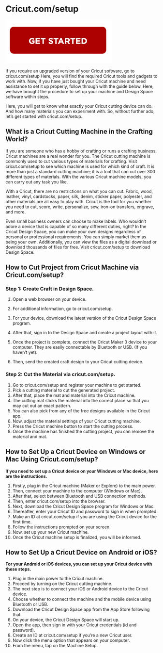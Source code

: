# Cricut.com/setup



[![Cricut.com/setup](getstarted.png)](#)

If you require an upgraded version of your Cricut software, go to cricut.com/setup Here, you will find the required Cricut tools and gadgets to work with. Now, if you have just bought your Cricut machine and need assistance to set it up properly, follow through with the guide below. Here, we have brought the procedure to set up your machine and Design Space software within steps.

Here, you will get to know what exactly your Cricut cutting device can do. And how many materials you can experiment with. So, without further ado, let’s get started with cricut.com/setup.


## What is a Cricut Cutting Machine in the Crafting World?

If you are someone who has a hobby of crafting or runs a crafting business, Cricut machines are a real wonder for you. The Cricut cutting machine is commonly used to cut various types of materials for crafting. Visit cricut.com/setup to see which machine is used for which kind of craft. It is more than just a standard cutting machine; it is a tool that can cut over 300 different types of materials. With the various Cricut machine models, you can carry out any task you like.

With a Cricut, there are no restrictions on what you can cut. Fabric, wood, leather, vinyl, cardstocks, paper, silk, denim, sticker paper, polyester, and other materials are all easy to play with. Cricut is the tool for you whether you need to cut, score, write, personalize, sew, iron-on transfers, engrave, and more.

Even small business owners can choose to make labels. Who wouldn’t adore a device that is capable of so many different duties, right? In the Cricut Design Space, you can make your own designs regardless of personal or professional requirements. You can simply market them as being your own. Additionally, you can view the files as a digital download or download thousands of files for free. Visit cricut.com/setup to download Design Space.



## How to Cut Project from Cricut Machine via Cricut.com/setup?

### Step 1: Create Craft in Design Space.
1. Open a web browser on your device.
2. For additional information, go to cricut.com/setup.
3. For your device, download the latest version of the Cricut Design Space program.
4. After that, sign in to the Design Space and create a project layout with it.
5. Once the project is complete, connect the Cricut Maker 3 device to your computer. They are easily connectable by Bluetooth or USB. (If you haven’t yet).

6. Then, send the created craft design to your Cricut cutting device.

### Step 2: Cut the Material via cricut.com/setup.

1. Go to cricut.com/setup and register your machine to get started.
2. Pick a cutting material to cut the generated project.
3. After that, place the mat and material into the Cricut machine.
4. The cutting mat sticks the material into the correct place so that you may cut out an exact pattern.
5. You can also pick from any of the free designs available in the Cricut app.
6. Now, adjust the material settings of your Cricut cutting machine.
7. Press the Cricut machine button to start the cutting process.
8. Once the machine has finished the cutting project, you can remove the material and mat.

## How to Set Up a Cricut Device on Windows or Mac Using Cricut.com/setup?

**If you need to set up a Cricut device on your Windows or Mac device, here are the instructions.**

1. Firstly, plug in the Cricut machine (Maker or Explore) to the main power.
2. Then, connect your machine to the computer (Windows or Mac).
3. After that, select between Bluetooth and USB connection methods.
4. Then, enter cricut.com/setup into the browser.
5. Next, download the Cricut Design Space program for Windows or Mac.
6. Thereafter, enter your Cricut ID and password to sign in when prompted.
7. Make an ID at cricut.com/setup if you are using the Cricut device for the first time.
8. Follow the instructions prompted on your screen.
9. Now, set up your new Cricut machine.
10. Once the Cricut machine setup is finalized, you will be informed.

## How to Set Up a Cricut Device on Android or iOS?
**For your Android or iOS devices, you can set up your Cricut device with these steps.**

1. Plug in the main power to the Cricut machine.
2. Proceed by turning on the Cricut cutting machine.
3. The next step is to connect your iOS or Android device to the Cricut device.
4. Choose whether to connect the machine and the mobile device using Bluetooth or USB.
5. Download the Cricut Design Space app from the App Store following that.
6. On your device, the Cricut Design Space will start up.
7. Open the app, then sign in with your Cricut credentials (id and password).
8. Create an ID at cricut.com/setup if you’re a new Cricut user.
9. Now click the menu option that appears on your computer.
10. From the menu, tap on the Machine Setup.
